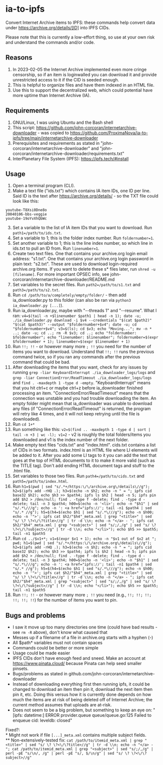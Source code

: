 # ia-to-ipfs
Convert Internet Archive items to IPFS: these commands help convert data under https://archive.org/details/[ID] into IPFS CIDs.

Please note that this is currently a low-effort thing, so use at your own risk and understand the commands and/or code.

## Reasons
1. In 2023-02-05 the Internet Archive implemented even more cringe censorship, so if an item is loginwalled you can download it and provide unrestricted access to it if the CID is seeded enough. 
2. This is helpful to organize files and have them indexed in an HTML file.
3. Use this to support the decentralized web, which could potential have more uptime than Internet Archive (IA).

## Requirements
1. GNU/Linux, I was using Ubuntu and the Bash shell
2. This script: https://github.com/john-corcoran/internetarchive-downloader - was copied to https://github.com/ProximaNova/ia-to-ipfs/tree/main/internetarchive-downloader
3. Prerequisites and requirements as stated in "john-corcoran/internetarchive-downloader" and "john-corcoran/internetarchive-downloader/requirements.txt"
4. InterPlanetary File System (IPFS): https://ipfs.tech/#install

## Usage
1. Open a terminal program (CLI).
2. Make a text file ("ids.txt") which contains IA item IDs, one ID per line. Said ID is the text after https://archive.org/details/ - so the TXT file could look like this:
```
youtube-T8Xsi0Dne8o
20040106-bbs-veggie
youtube-19oYvXhQbWc
```
3. Set a variable to the list of IA item IDs that you want to download. Run `path1=/path/to/ids.txt`.
4. Set a variable to 1; this is the folder index number. Run `foldernumber=1`.
5. Set another variable to 1; this is the line index number, so which line in ids.txt to pull an ID from. Run `linenumber=1`.
6. Create two text files. One that contains your archive.org login email address: "s1.txt". One that contains your archive.org login password in plain text: "s2.txt". These are used to download login-required archive.org items. If you want to delete these s* files later, run `shred -u [filename]`. For more important OPSEC info, see john-corcoran/internetarchive-downloader/README.md
7. Set variables to the secret files. Run `path2=/path/to/s1.txt` and `path3=/path/to/s2.txt`.
8. Run `cd /path/to/a/completely/empty/folder/` - then add ia_downloader.py to this folder (can also be ran via `python3 ia_downloader.py [...]`).
9. Run ia_downloader.py, maybe with "--threads 1" and "--resume". What I ran: `v4=$(tail -n +$linenumber $path1 | head -n 1); date -u; ./ia_downloader.py download -i $v4 --credentials "$(cat $path2)" "$(cat $path3)" --output "$foldernumber+$v4"; date -u; cd "$foldernumber+$v4"; v3=$(ls); cd $v3; echo "Moving..."; mv -n * ..; date -u; cd ..; rm -R $v3; cd ..; echo "foldernumber: $foldernumber"; echo "linenumber: $linenumber"; foldernumber=$(expr $foldernumber + 1); linenumber=$(expr $linenumber + 1)`
10. Run `!!; !!` - or however many more `; !!` you need for the number of items you want to download. Understand that `!!; !!` runs the previous command twice, so if you ran any commands after the previous command that could be bad.
11. After downloading the items that you want, check for any issues by running `grep -liar KeyboardInterrupt ./ia_downloader_logs/logs` and `grep -liar ConnectionError/ReadTimeout ./ia_downloader_logs/logs` and `find . -maxdepth 1 -type d -empty`. "KeyboardInterrupt" means that you hit ctrl+c or maybe ctrl+z before ia_downloader finished processing an item. "ConnectionError/ReadTimeout" means that the connection was unstable and you had trouble downloading the item. An empty folder might mean that ia_downloader was unable to download any files (if "ConnectionError/ReadTimeout" is returned, the program will retry like 4 times, and it will not keep retrying until the file is downloaded).
12. Run `cd 1+*`
13. Run something like this: `v2=$(find .. -maxdepth 1 -type d | sort | tail -n +3 | wc -l); v1=2` - v2 is roughly the total folders/items you downloaded and v1 is the index number of the next folder.
14. Make empty text files "cids.txt" and "index.html". cids.txt contains a list of CIDs in two formats. index.html is an HTML file where LI elements will be added to it. After you add some LI tags to it you can add the text that goes at the top of HTML documents to it to make it more valid (such as the TITLE tag). Don't add ending HTML document tags and stuff to the .html file.
15. Set variables to those two files. Run `path4=/path/to/cids.txt` and `path5=/path/to/index.html`.
16. Run `h1=$(pwd | sed "s/.*+/https:\/\/archive.org\/details\//g"); h2=$(ipfs add -rHQ .); h3=$(echo -n $h2; echo -n " = "; ipfs cid base32 $h2); echo $h3 >> $path4; ipfs ls $h2 | head -n 5; ipfs pin add $h2 > /dev/null; find . -type f -delete; find . -type d -delete; tail -n 3 $path4; h00=$(echo -n '<li>'; echo -n "$h1" | sed "s/.*\///g"; echo -n ': <a href="ipfs://'; tail -n1 $path4 | sed "s/.* //g"); h5=$(h4=$(echo $h1 | sed "s/.*\///g"); echo -n $h00; echo -n '">'; ipfs cat $h2/"$h4"_meta.xml | grep "<title>" | sed "s/ \? \?<\/\?title>//g" | tr -d \\n; echo -n "</a> - "; ipfs cat $h2/"$h4"_meta.xml | grep "<subject>" | sed "s/;/,/g" | sed "s/ \? \?<\/\?subject>//g" | tr -d \\n; echo "</li>"); echo $h5 >> $path5; tail -n1 $path5`
17. Run `cd ../$v1+*; v1=$(expr $v1 + 1); echo -n "$v1 out of $v2 at "; pwd; h1=$(pwd | sed "s/.*+/https:\/\/archive.org\/details\//g"); h2=$(ipfs add -rHQ .); h3=$(echo -n $h2; echo -n " = "; ipfs cid base32 $h2); echo $h3 >> $path4; ipfs ls $h2 | head -n 5; ipfs pin add $h2 > /dev/null; find . -type f -delete; find . -type d -delete; tail -n 3 $path4; h00=$(echo -n '<li>'; echo -n "$h1" | sed "s/.*\///g"; echo -n ': <a href="ipfs://'; tail -n1 $path4 | sed "s/.* //g"); h5=$(h4=$(echo $h1 | sed "s/.*\///g"); echo -n $h00; echo -n '">'; ipfs cat $h2/"$h4"_meta.xml | grep "<title>" | sed "s/ \? \?<\/\?title>//g" | tr -d \\n; echo -n "</a> - "; ipfs cat $h2/"$h4"_meta.xml | grep "<subject>" | sed "s/;/,/g" | sed "s/ \? \?<\/\?subject>//g" | tr -d \\n; echo "</li>"); echo $h5 >> $path5; tail -n1 $path5`
18. Run `!!; !!` - or however many more `; !!` you need (e.g., `!!; !!; !!; !!; !!; !!`) for the number of items you want to pin.

## Bugs and problems
* I saw it move up too many directories one time (could have bad results - see `rm -R` above), don't know what caused that
* Messes up if a filename of a file in archive.org starts with a hyphen (-)
* All $path* variables must not contain spaces
* Commands could be better or more simple
* Usage could be made easier
* IPFS CIDs don't have enough feed and sneed. Make an account at https://www.pinata.cloud/ because Pinata can help seed smaller pinsets.
* Bugs/problems as stated in github.com/john-corcoran/internetarchive-downloader
* Instead of downloading everything first then running ipfs, it could be changed to download an item then pin it, download the next item then pin it, etc. Doing this versus how it is currently done depends on how much the items are at risk of being deleted off of Internet Archive; the current method assumes that uploads are at-risk.
* Does not seem to be a big problem, but something to keep an eye on: "[ipfs: datetime:] ERROR provider.queue queue/queue.go:125 Failed to enqueue cid: leveldb: closed"

Fixed?:
<br>&#x2a; Might not work if file `[...]_meta.xml` contains multiple subject fields.
<br>&#x2a;&#x2a; Non-extensively-tested fix: `cat /path/to/itemid_meta.xml | grep "<title>" | sed "s/ \? \?<\/\?title>//g" | tr -d \\n; echo -n "</a> - "; cat /path/to/itemid_meta.xml | grep "<subject>" | sed "s/;/,/g" | perl -pE "s/\n/, /g" | perl -pE "s/, $/\n/g" | sed "s/ \? \?<\/\?subject>//g"`
